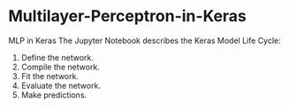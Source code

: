 # Multilayer-Perceptron-in-Keras
MLP in Keras
The Jupyter Notebook describes the Keras Model Life Cycle:
1. Define the network.
2. Compile the network.
3. Fit the network.
4. Evaluate the network.
5. Make predictions.
